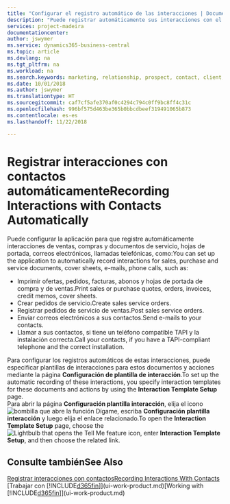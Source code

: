 ```yaml
---
title: "Configurar el registro automático de las interacciones | Documentos de Microsoft"
description: "Puede registrar automáticamente sus interacciones con el cliente, por ejemplo, para ventas, compras y documentos de servicio o llamadas telefónicas."
services: project-madeira
documentationcenter: 
author: jswymer
ms.service: dynamics365-business-central
ms.topic: article
ms.devlang: na
ms.tgt_pltfrm: na
ms.workload: na
ms.search.keywords: marketing, relationship, prospect, contact, client, customer
ms.date: 10/01/2018
ms.author: jswymer
ms.translationtype: HT
ms.sourcegitcommit: caf7cf5afe370af0c4294c794c0ff9bc8ff4c31c
ms.openlocfilehash: 996bf575d463be365b0bbcdbeef319491065b873
ms.contentlocale: es-es
ms.lasthandoff: 11/22/2018

---
```

# <a name="recording-interactions-with-contacts-automatically"></a><span data-ttu-id="11c6a-103">Registrar interacciones con contactos automáticamente</span><span class="sxs-lookup"><span data-stu-id="11c6a-103">Recording Interactions with Contacts Automatically</span></span>
<span data-ttu-id="11c6a-104">Puede configurar la aplicación para que registre automáticamente interacciones de ventas, compras y documentos de servicio, hojas de portada, correos electrónicos, llamadas telefónicas, como:</span><span class="sxs-lookup"><span data-stu-id="11c6a-104">You can set up the application to automatically record interactions for sales, purchase and service documents, cover sheets, e-mails, phone calls, such as:</span></span>

* <span data-ttu-id="11c6a-105">Imprimir ofertas, pedidos, facturas, abonos y hojas de portada de compra y de ventas.</span><span class="sxs-lookup"><span data-stu-id="11c6a-105">Print sales or purchase quotes, orders, invoices, credit memos, cover sheets.</span></span>
* <span data-ttu-id="11c6a-106">Crear pedidos de servicio.</span><span class="sxs-lookup"><span data-stu-id="11c6a-106">Create sales service orders.</span></span>
* <span data-ttu-id="11c6a-107">Registrar pedidos de servicio de ventas.</span><span class="sxs-lookup"><span data-stu-id="11c6a-107">Post sales service orders.</span></span>
* <span data-ttu-id="11c6a-108">Enviar correos electrónicos a sus contactos.</span><span class="sxs-lookup"><span data-stu-id="11c6a-108">Send e-mails to your contacts.</span></span>
* <span data-ttu-id="11c6a-109">Llamar a sus contactos, si tiene un teléfono compatible TAPI y la instalación correcta.</span><span class="sxs-lookup"><span data-stu-id="11c6a-109">Call your contacts, if you have a TAPI-compliant telephone and the correct installation.</span></span>

<span data-ttu-id="11c6a-110">Para configurar los registros automáticos de estas interacciones, puede especificar plantillas de interacciones para estos documentos y acciones mediante la página **Configuración de plantilla de interacción**.</span><span class="sxs-lookup"><span data-stu-id="11c6a-110">To set up the automatic recording of these interactions, you specify interaction templates for these documents and actions by using the **Interaction Template Setup** page.</span></span>  
<span data-ttu-id="11c6a-111">Para abrir la página **Configuración plantilla interacción**, elija el icono ![bombilla que abre la función Dígame](media/ui-search/search_small.png "Dígame que desea hacer"), escriba **Configuración plantilla interacción** y luego elija el enlace relacionado.</span><span class="sxs-lookup"><span data-stu-id="11c6a-111">To open the **Interaction Template Setup** page, choose the ![Lightbulb that opens the Tell Me feature](media/ui-search/search_small.png "Tell me what you want to do") icon, enter **Interaction Template Setup**, and then choose the related link.</span></span>

## <a name="see-also"></a><span data-ttu-id="11c6a-112">Consulte también</span><span class="sxs-lookup"><span data-stu-id="11c6a-112">See Also</span></span>
[<span data-ttu-id="11c6a-113">Registrar interacciones con contactos</span><span class="sxs-lookup"><span data-stu-id="11c6a-113">Recording Interactions With Contacts</span></span>](marketing-interactions.md)  
<span data-ttu-id="11c6a-114">[Trabajar con [!INCLUDE[d365fin](includes/d365fin_md.md)]](ui-work-product.md)</span><span class="sxs-lookup"><span data-stu-id="11c6a-114">[Working with [!INCLUDE[d365fin](includes/d365fin_md.md)]](ui-work-product.md)</span></span>  

